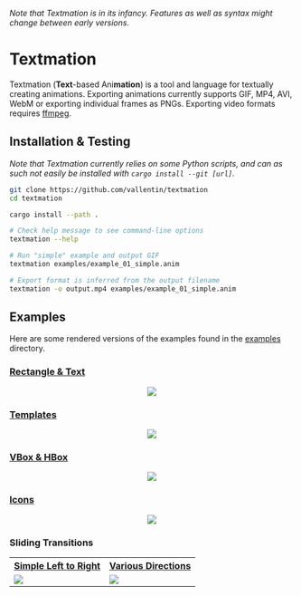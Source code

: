 
*Note that Textmation is in its infancy. Features as well as syntax might change between early versions.*

# Textmation

Textmation (**Text**-based Ani**mation**) is a tool and language for textually creating animations.
Exporting animations currently supports GIF, MP4, AVI, WebM or exporting individual frames as PNGs.
Exporting video formats requires [ffmpeg](https://ffmpeg.org).


## Installation & Testing

*Note that Textmation currently relies on some Python scripts, and can as such not easily be installed with `cargo install --git [url]`.*

```bash
git clone https://github.com/vallentin/textmation
cd textmation

cargo install --path .

# Check help message to see command-line options
textmation --help

# Run "simple" example and output GIF
textmation examples/example_01_simple.anim

# Export format is inferred from the output filename
textmation -o output.mp4 examples/example_01_simple.anim
```


## Examples

Here are some rendered versions of the examples found in the [examples](https://github.com/vallentin/textmation/tree/master/examples) directory.


### [Rectangle & Text](https://github.com/vallentin/textmation/blob/master/examples/example_01_simple.anim)

<p align="center">
  <img src="https://vallentin.io/img/textmation/simple.png">
</p>


### [Templates](https://github.com/vallentin/textmation/blob/master/examples/example_02_template.anim)

<p align="center">
  <img src="https://vallentin.io/img/textmation/template.png">
</p>


### [VBox & HBox](https://github.com/vallentin/textmation/blob/master/examples/example_03_layout.anim)

<p align="center">
  <img src="https://vallentin.io/img/textmation/layout.png">
</p>


###  [Icons](https://github.com/vallentin/textmation/blob/master/examples/example_icons.anim)

<p align="center">
  <img src="https://vallentin.io/img/textmation/icons.png">
</p>


### Sliding Transitions

<table>
<tr>
<th><a href="https://github.com/vallentin/textmation/blob/master/examples/example_04_slide.anim">Simple Left to Right</a></th>
<th><a href="https://github.com/vallentin/textmation/blob/master/examples/example_05_slide.anim">Various Directions</a></th>
</tr>
<tr>
<td><img src="https://vallentin.io/img/textmation/slide.gif"></td>
<td><img src="https://vallentin.io/img/textmation/slide2.gif"></td>
</tr>
</table>


  [examples]: https://github.com/vallentin/textmation/tree/master/examples

  [cargo]: https://doc.rust-lang.org/cargo/
  [rustup]: https://rustup.rs/
